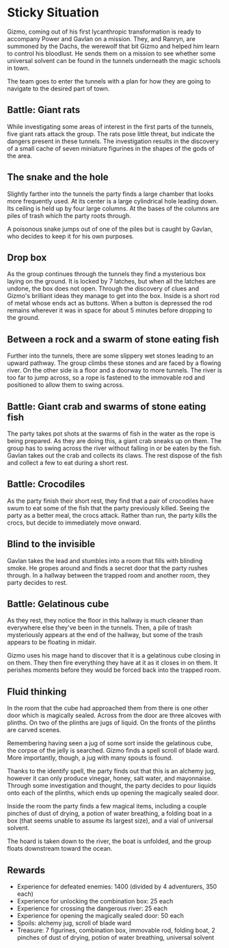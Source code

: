 # Sticky Situation

Gizmo, coming out of his first lycanthropic transformation is ready to accompany Power and Gavlan on a mission. They,
and Ranryn, are summoned by the Dachs, the werewolf that bit Gizmo and helped him learn to control his bloodlust. He
sends them on a mission to see whether some universal solvent can be found in the tunnels underneath the magic schools
in town.

The team goes to enter the tunnels with a plan for how they are going to navigate to the desired part of town.

## Battle: Giant rats

While investigating some areas of interest in the first parts of the tunnels, five giant rats attack the group. The rats
pose little threat, but indicate the dangers present in these tunnels. The investigation results in the discovery of a
small cache of seven miniature figurines in the shapes of the gods of the area.

## The snake and the hole

Slightly farther into the tunnels the party finds a large chamber that looks more frequently used. At its center is a
large cylindrical hole leading down. Its ceiling is held up by four large columns. At the bases of the columns are
piles of trash which the party roots through.

A poisonous snake jumps out of one of the piles but is caught by Gavlan, who decides to keep it for his own purposes.

## Drop box

As the group continues through the tunnels they find a mysterious box laying on the ground. It is locked by 7 latches,
but when all the latches are undone, the box does not open. Through the discovery of clues and Gizmo's brilliant ideas
they manage to get into the box. Inside is a short rod of metal whose ends act as buttons. When a button is depressed
the rod remains wherever it was in space for about 5 minutes before dropping to the ground.

## Between a rock and a swarm of stone eating fish

Further into the tunnels, there are some slippery wet stones leading to an upward pathway. The group climbs these stones
and are faced by a flowing river. On the other side is a floor and a doorway to more tunnels. The river is too far to
jump across, so a rope is fastened to the immovable rod and positioned to allow them to swing across.

## Battle: Giant crab and swarms of stone eating fish

The party takes pot shots at the swarms of fish in the water as the rope is being prepared. As they are doing this, a
giant crab sneaks up on them. The group has to swing across the river without falling in or be eaten by the fish. Gavlan 
takes out the crab and collects its claws. The rest dispose of the fish and collect a few to eat during a short rest.

## Battle: Crocodiles

As the party finish their short rest, they find that a pair of crocodiles have swum to eat some of the fish that the
party previously killed. Seeing the party as a better meal, the crocs attack. Rather than run, the party kills the 
crocs, but decide to immediately move onward.

## Blind to the invisible

Gavlan takes the lead and stumbles into a room that fills with blinding smoke. He gropes around and finds a secret door
that the party rushes through. In a hallway between the trapped room and another room, they party decides to rest.

## Battle: Gelatinous cube

As they rest, they notice the floor in this hallway is much cleaner than everywhere else they've been in the tunnels.
Then, a pile of trash mysteriously appears at the end of the hallway, but some of the trash appears to be floating in
midair.

Gizmo uses his mage hand to discover that it is a gelatinous cube closing in on them. They then fire everything they 
have at it as it closes in on them. It perishes moments before they would be forced back into the trapped room.

## Fluid thinking

In the room that the cube had approached them from there is one other door which is magically sealed. Across from the
door are three alcoves with plinths. On two of the plinths are jugs of liquid. On the fronts of the plinths are carved
scenes.

Remembering having seen a jug of some sort inside the gelatinous cube, the corpse of the jelly is searched. Gizmo finds
a spell scroll of blade ward. More importantly, though, a jug with many spouts is found.

Thanks to the identify spell, the party finds out that this is an alchemy jug, however it can only produce vinegar, 
honey, salt water, and mayonnaise. Through some investigation and thought, the party decides to pour liquids onto each
of the plinths, which ends up opening the magically sealed door.

Inside the room the party finds a few magical items, including a couple pinches of dust of drying, a potion of water
breathing, a folding boat in a box (that seems unable to assume its largest size), and a vial of universal solvent.

The hoard is taken down to the river, the boat is unfolded, and the group floats downstream toward the ocean.

## Rewards

- Experience for defeated enemies: 1400 (divided by 4 adventurers, 350 each)
- Experience for unlocking the combination box: 25 each
- Experience for crossing the dangerous river: 25 each
- Experience for opening the magically sealed door: 50 each
- Spoils: alchemy jug, scroll of blade ward
- Treasure: 7 figurines, combination box, immovable rod, folding boat, 2 pinches of dust of drying, potion of water
  breathing, universal solvent
